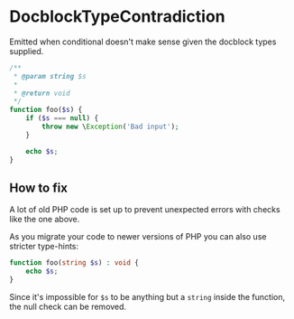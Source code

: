 # DocblockTypeContradiction

Emitted when conditional doesn't make sense given the docblock types supplied.

```php
/**
 * @param string $s
 *
 * @return void
 */
function foo($s) {
    if ($s === null) {
        throw new \Exception('Bad input');
    }

    echo $s;
}
```

## How to fix

A lot of old PHP code is set up to prevent unexpected errors with checks like the one above.

As you migrate your code to newer versions of PHP you can also use stricter type-hints:

```php
function foo(string $s) : void {
    echo $s;
}
```

Since it's impossible for `$s` to be anything but a `string` inside the function, the null check can be removed.
